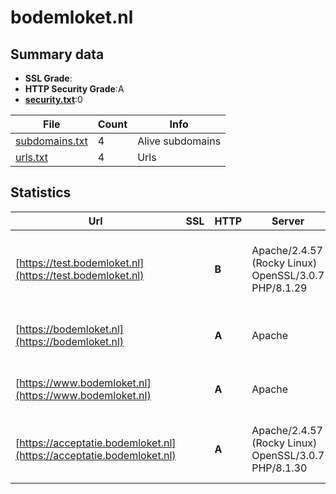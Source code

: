 

# bodemloket.nl
## Summary data


 - **SSL Grade**:
 - **HTTP Security Grade**:A
 - **[security.txt](https://www.digitaleoverheid.nl/nieuws/standaard-security-txt-nu-verplicht-voor-overheid/)**:0


| File       | Count | Info |
|------------|-------|------|
|[subdomains.txt](/data/bodemloket.nl/subdomains.txt)|4|Alive subdomains|
|[urls.txt](/data/bodemloket.nl/urls.txt)|4|Urls|


## Statistics


| Url | SSL | HTTP | Server | Cookie | HSTS | CORS | CTO | CSP | XFO | XXP | RP |FP| Tech |Title |
|--------|-------|-------|------|------|------|------|------|------|------|------|------|------|------|------|
|[https://test.bodemloket.nl](https://test.bodemloket.nl)| | **B**|Apache/2.4.57 (Rocky Linux) OpenSSL/3.0.7 PHP/8.1.29| |:white_check_mark: | | | | :white_check_mark: | | :white_check_mark: | |Apache HTTP Server:2.4.57 Drupal:10 HSTS OpenSSL:3.0.7 PHP:8.1.29|Home | Bodemloke...|
|[https://bodemloket.nl](https://bodemloket.nl)| | **A**|Apache| |:white_check_mark: | | | :white_check_mark:| :white_check_mark: | | :white_check_mark: | |Apache HTTP Server Drupal:9 HSTS PHP|Home | Bodemloke...|
|[https://www.bodemloket.nl](https://www.bodemloket.nl)| | **A**|Apache| |:white_check_mark: | | | :white_check_mark:| :white_check_mark: | | :white_check_mark: | |Apache HTTP Server Drupal:9 HSTS PHP|Home | Bodemloke...|
|[https://acceptatie.bodemloket.nl](https://acceptatie.bodemloket.nl)| | **A**|Apache/2.4.57 (Rocky Linux) OpenSSL/3.0.7 PHP/8.1.30| |:white_check_mark: | | | :white_check_mark:| :white_check_mark: | | :white_check_mark: | |Apache HTTP Server:2.4.57 Drupal:9 HSTS OpenSSL:3.0.7 PHP:8.1.30|Home | Bodemloke...|


